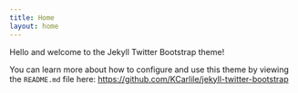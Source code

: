 ```yaml
---
title: Home
layout: home
---
```


Hello and welcome to the Jekyll Twitter Bootstrap theme!

You can learn more about how to configure and use this theme by viewing the `README.md` file here: <https://github.com/KCarlile/jekyll-twitter-bootstrap>
